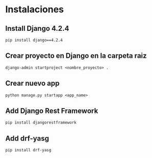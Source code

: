
# Instalaciones

## Install Django 4.2.4
```pip install django==4.2.4```

## Crear proyecto en Django en la carpeta raiz
```django-admin startproject <nombre_proyecto> . ```

## Crear nuevo app
```python manage.py startapp <app_name>```

## Add Django Rest Framework
```pip install djangorestframework```

## Add drf-yasg
```pip install drf-yasg```
